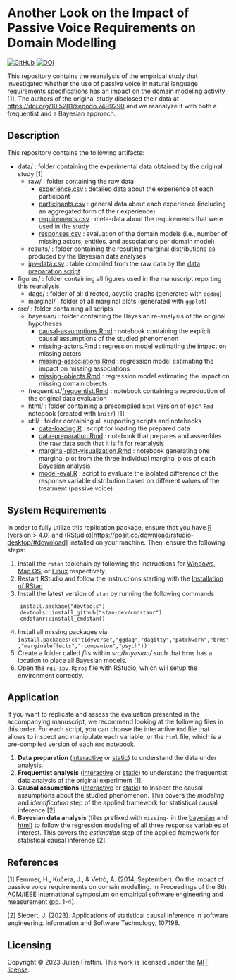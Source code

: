 # Another Look on the Impact of Passive Voice Requirements on Domain Modelling

[![GitHub](https://img.shields.io/github/license/JulianFrattini/rqi-ipv)](./LICENSE)
[![DOI](https://zenodo.org/badge/725100581.svg)](https://zenodo.org/doi/10.5281/zenodo.10283010)

This repository contains the reanalysis of the empirical study that investigated whether the use of passive voice in natural language requirements specifications has an impact on the domain modeling activity [1]. The authors of the original study disclosed their data at https://doi.org/10.5281/zenodo.7499290 and we reanalyze it with both a frequentist and a Bayesian approach.

## Description

This repository contains the following artifacts:

* data/ : folder containing the experimental data obtained by the original study [1]
  * raw/ : folder containing the raw data
    * [experience.csv](./data/raw/experience.csv) : detailed data about the experience of each participant
    * [participants.csv](./data/raw/participants.csv) : general data about each experience (including an aggregated form of their experience)
    * [requirements.csv](./data/raw/requirements.csv) : meta-data about the requirements that were used in the study
    * [responses.csv](./data/raw/responses.csv) : evaluation of the domain models (i.e., number of missing actors, entities, and associations per domain model)
  * results/ : folder containing the resulting marginal distributions as produced by the Bayesian data analyses
  * [ipv-data.csv](./data/ipv-data.csv) : table compiled from the raw data by the [data preparation script](./src/util/data-preparation.Rmd)
* figures/ : folder containing all figures used in the manuscript reporting this reanalysis
  * dags/ : folder of all directed, acyclic graphs (generated with `ggdag`)
  * marginal/ : folder of all marginal plots (generated with `ggplot`)
* src/ : folder containing all scripts
  * bayesian/ : folder containing the Bayesian re-analysis of the original hypotheses
    * [causal-assumptions.Rmd](./src/bayesian/causal-assumptions.Rmd) : notebook containing the explicit causal assumptions of the studied phenomenon
    * [missing-actors.Rmd](./src/bayesian/missing-actors.Rmd) : regression model estimating the impact on missing actors
    * [missing-associations.Rmd](./src/bayesian/missing-associations.Rmd) : regression model estimating the impact on missing associations
    * [missing-objects.Rmd](./src/bayesian/missing-objects.Rmd) : regression model estimating the impact on missing domain objects
  * frequentist/[frequentist.Rmd](./src/frequentist/frequentist.Rmd) : notebook containing a reproduction of the original data evaluation 
  * html/ : folder containing a precompiled `html` version of each `Rmd` notebook (created with `knitr`) [1]
  * util/ : folder containing all supporting scripts and notebooks
    * [data-loading.R](./src/util/data-loading.R) : script for loading the prepared data
    * [data-preparation.Rmd](./src/util/data-preparation.Rmd) : notebook that prepares and assembles the raw data such that it is fit for reanalysis
    * [marginal-plot-visualization.Rmd](./src/util/marginal-plot-visualization.Rmd) : notebook generating one marginal plot from the three individual marginal plots of each Bayesian analysis
    * [model-eval.R](./src/util/model-eval.R) : script to evaluate the isolated difference of the response variable distribution based on different values of the treatment (passive voice)

## System Requirements

In order to fully utilize this replication package, ensure that you have [R](https://ftp.acc.umu.se/mirror/CRAN/) (version > 4.0) and (RStudio)[https://posit.co/download/rstudio-desktop/#download] installed on your machine. Then, ensure the following steps:

1. Install the `rstan` toolchain by following the instructions for [Windows](https://github.com/stan-dev/rstan/wiki/Configuring-C---Toolchain-for-Windows#r40), [Mac OS](https://github.com/stan-dev/rstan/wiki/Configuring-C---Toolchain-for-Mac), or [Linux](https://github.com/stan-dev/rstan/wiki/Configuring-C-Toolchain-for-Linux) respectively.
2. Restart RStudio and follow the instructions starting with the [Installation of RStan](https://github.com/stan-dev/rstan/wiki/RStan-Getting-Started#installation-of-rstan)
3. Install the latest version of `stan` by running the following commands
```
    install.package("devtools")
    devtools::install_github("stan-dev/cmdstanr")
    cmdstanr::install_cmdstan()
```
4. Install all missing packages via `install.packages(c("tidyverse","ggdag","dagitty","patchwork","brms","marginaleffects","rcompanion","psych"))`
5. Create a folder called *fits* within *src/bayesian/* such that `brms` has a location to place all Bayesian models.
6. Open the `rqi-ipv.Rproj` file with RStudio, which will setup the environment correctly.

## Application

If you want to replicate and assess the evaluation presented in the accompanying manuscript, we recommend looking at the following files in this order. For each script, you can choose the interactive `Rmd` file that allows to inspect and manipulate each variable, or the `html` file, which is a pre-compiled version of each `Rmd` notebook.

1. **Data preparation** ([interactive](./src/util/data-preparation.Rmd) or [static](./src/html/data-preparation.html)) to understand the data under analysis.
2. **Frequentist analysis** ([interactive](./src/frequentist/frequentist.Rmd) or [static](./src/html/frquentist.html)) to understand the frequentist data analysis of the original experiment [1].
3. **Causal assumptions** ([interactive](./src/bayesian/causal-assumptions.Rmd) or [static](./src/html/causal-assumptions.html)) to inspect the causal assumptions about the studied phenomenon. This covers the *modeling* and *identification* step of the applied framework for statistical causal inference [2].
4. **Bayesian data analysis** (files prefixed with `missing-` in the [bayesian](./src/bayesian) and [html](./src/html))  to follow the regression modeling of all three response variables of interest. This covers the *estimation* step of the applied framework for statistical causal inference [2].

## References

[1] Femmer, H., Kučera, J., & Vetrò, A. (2014, September). On the impact of passive voice requirements on domain modelling. In Proceedings of the 8th ACM/IEEE international symposium on empirical software engineering and measurement (pp. 1-4).

[2] Siebert, J. (2023). Applications of statistical causal inference in software engineering. Information and Software Technology, 107198.

## Licensing

Copyright © 2023 Julian Frattini. This work is licensed under the [MIT license](./LICENSE).